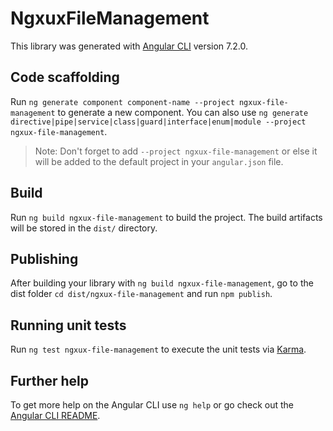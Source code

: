# NgxuxFileManagement

This library was generated with [Angular CLI](https://github.com/angular/angular-cli) version 7.2.0.

## Code scaffolding

Run `ng generate component component-name --project ngxux-file-management` to generate a new component. You can also use `ng generate directive|pipe|service|class|guard|interface|enum|module --project ngxux-file-management`.
> Note: Don't forget to add `--project ngxux-file-management` or else it will be added to the default project in your `angular.json` file. 

## Build

Run `ng build ngxux-file-management` to build the project. The build artifacts will be stored in the `dist/` directory.

## Publishing

After building your library with `ng build ngxux-file-management`, go to the dist folder `cd dist/ngxux-file-management` and run `npm publish`.

## Running unit tests

Run `ng test ngxux-file-management` to execute the unit tests via [Karma](https://karma-runner.github.io).

## Further help

To get more help on the Angular CLI use `ng help` or go check out the [Angular CLI README](https://github.com/angular/angular-cli/blob/master/README.md).
